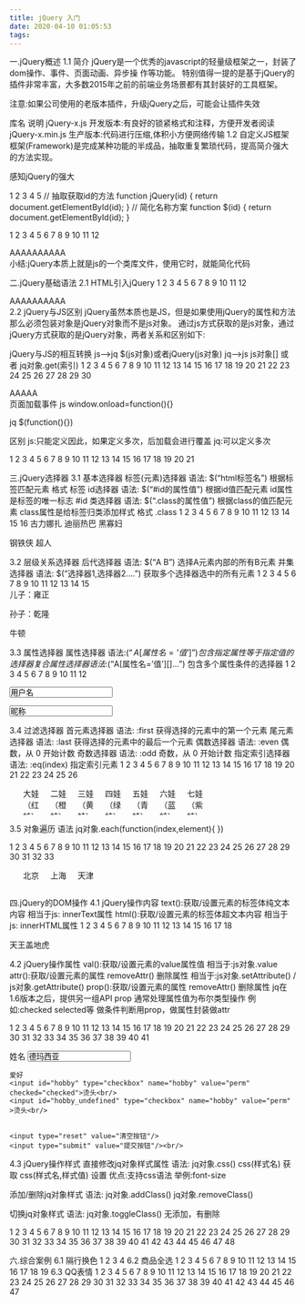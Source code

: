 ```yaml
---
title: jQuery 入门
date: 2020-04-10 01:05:53
tags:
---
```


一.jQuery概述
1.1 简介
jQuery是一个优秀的javascript的轻量级框架之一，封装了dom操作、事件、页面动画、异步操 作等功能。
特别值得一提的是基于jQuery的插件非常丰富，大多数2015年之前的前端业务场景都有其封装好的工具框架。

注意:如果公司使用的老版本插件，升级jQuery之后，可能会让插件失效

库名	说明
jQuery-x.js	开发版本:有良好的锁紧格式和注释，方便开发者阅读
jQuery-x.min.js	生产版本:代码进行压缩,体积小方便网络传输
1.2 自定义JS框架
框架(Framework)是完成某种功能的半成品，抽取重复繁琐代码，提高简介强大的方法实现。

感知jQuery的强大

1
2
3
4
5
// 抽取获取id的方法 function jQuery(id) {
return document.getElementById(id); }
// 简化名称方案 function $(id) {
return document.getElementById(id); }

1
2
3
4
5
6
7
8
9
10
11
12
<head>
    <meta charset="UTF-8">
    <title>Title</title>
    <script type="text/javascript" src="../js/itcast.js"></script>
</head>
<div id="myDiv">AAAAAAAAAA</div>
<script>
    //通过JS原生方式
    // document.getElementById("myDiv").innerHTML = "CCCCCC";

    $('myDiv').innerHTML = 'ZZZZZ';
</script>
小结:jQuery本质上就是js的一个类库文件，使用它时，就能简化代码

二.jQuery基础语法
2.1 HTML引入jQuery
1
2
3
4
5
6
7
8
9
10
11
12
<head>
    <meta charset="UTF-8">
    <title>HTML Intro Jqurey</title>
    <script type="text/javascript" src="../js/jQuery-3.2.1.js"></script>
</head>
<body>
<div id="myDIV">AAAAAAAAAA</div>
<script>
    //获取div标签的js对象
    $('#myDIV').html("XXXXXX");
</script>
</body>
2.2 jQuery与JS区别
jQuery虽然本质也是JS，但是如果使用jQuery的属性和方法那么必须包装对象是jQuery对象而不是js对象。
通过js方式获取的是js对象，通过jQuery方式获取的是jQuery对象，两者关系和区别如下:

jQuery与JS的相互转换
js—>jq
$(js对象)或者jQuery(js对象)
jq—>js
js对象[] 或者 jq对象.get(索引)
1
2
3
4
5
6
7
8
9
10
11
12
13
14
15
16
17
18
19
20
21
22
23
24
25
26
27
28
29
30
<head>
    <meta charset="UTF-8">
    <title>Mutual conversion</title>
    <script type="text/javascript" src="../js/jQuery-3.2.1.js"></script>
</head>
<body>
<div id="myDiv">AAAAA</div>
<script>

    // 通过js方式修改文本内容
    let myDiv=document.getElementById('myDiv');
    myDiv.innerHTML='AAAAAAAAA';

    //通过jQuery方式修改文本内容
    let $myDiv = $('#myDiv');
    // $myDiv.html('XXXXXXXXX');

    //js对象和jQuery对象的 - 属性和方法不通用
    // myDiv.html('js操作jq函数');
    // $myDiv.innerHTML='jq 操作 js 属性'

    //JS对象——转换为JQ对象
    $(myDiv).html('JS convert to JQ');

    //JQ对象——转换为JS对象
    //注意:jq对象本质上是js数组，数组的每一个元素就是js原生对象
    console.log($myDiv.length);
    $myDiv[0].innerHTML='jQuery convert to JavaScript OB';
</script>
</body>
页面加载事件
js
window.onload=function(){}

jq
$(function(){})

区别
js:只能定义因此，如果定义多次，后加载会进行覆盖
jq:可以定义多次

1
2
3
4
5
6
7
8
9
10
11
12
13
14
15
16
17
18
19
20
21
<head>
    <meta charset="UTF-8">
    <title>window onload</title>
    <script type="text/javascript" src="../js/jQuery-3.2.1.js"></script>
</head>
<body>
<script>
    //js页面加载事件
    // window.onload = function () {
    //     alert('js on load');
    // }

    //jq页面加载事件
    $(function () {
        alert('jq on load 1')
    })

    $(function () {
        alert('jq on load 2')
    })
</script>
三.jQuery选择器
3.1 基本选择器
标签(元素)选择器
语法:
$(“html标签名”) 根据标签匹配元素 格式 标签
id选择器
语法:
$(“#id的属性值”) 根据id值匹配元素 id属性是标签的唯一标志 #id
类选择器
语法:
$(“.class的属性值”) 根据class的值匹配元素 class属性是给标签归类添加样式 格式 .class
1
2
3
4
5
6
7
8
9
10
11
12
13
14
15
16
<body>
<span class="female">古力娜扎</span>
<span class="female">迪丽热巴</span>
<span class="female hero">黑寡妇</span>

<span class="male hero">钢铁侠</span>
<span class="male hero">超人</span>
<script>
    //1.获取span标签的jQuery对象
    console.log($('span'));
    //2.获取class有hero的jQuery对象
    console.log($('.hero'));
    //获得id="boss"的jQuery对象
    console.log($('#boss'));
</script>
</body>
3.2 层级关系选择器
后代选择器
语法:
$(“A B”) 选择A元素内部的所有B元素
并集选择器
语法:
$(“选择器1,选择器2….”) 获取多个选择器选中的所有元素
1
2
3
4
5
6
7
8
9
10
11
12
13
14
15
<body>
<div id="kangxi">
    <span>儿子：雍正</span>
    <p>
        <span>孙子：乾隆</span>
    </p>
</div>
<div>牛顿</div>

<script>
    // 1. 获取所有的p,div的文本
    console.log($('p,div').text());
    // 2. 获取div的后代span的文本
    console.log($('#kangxi span').text);
</script>
3.3 属性选择器
属性选择器
语法:$(“A[属性名=’值’]”) 包含指定属性等于指定值的选择器
复合属性选择器
语法:$(“A[属性名=’值’][]…”) 包含多个属性条件的选择器
1
2
3
4
5
6
7
8
9
10
11
12
<body>
<input type="text" name="username" value="用户名"/><br/>

<input type="text" name="nickname" value="昵称"/><br/>

<script>
    // 1.获取type='text'的input标签
    console.log($('input[type="text"]'));
    // 2.获取type='text' 且 name="nickname" 的input标签
    console.log($('input[type="text"][name="nickname"]'));
</script>
</body>
3.4 过滤选择器
首元素选择器
语法: :first 获得选择的元素中的第一个元素
尾元素选择器
语法: :last 获得选择的元素中的最后一个元素
偶数选择器
语法: :even 偶数，从 0 开始计数
奇数选择器
语法: :odd 奇数，从 0 开始计数
指定索引选择器
语法: :eq(index) 指定索引元素
1
2
3
4
5
6
7
8
9
10
11
12
13
14
15
16
17
18
19
20
21
22
23
24
25
26
<body>
<ul>
    <li>大娃（红娃）</li>
    <li>二娃（橙娃）</li>
    <li>三娃（黄娃）</li>
    <li>四娃（绿娃）</li>
    <li>五娃（青娃）</li>
    <li>六娃（蓝娃）</li>
    <li>七娃（紫娃）</li>
</ul>

<script>
    // 获得所有li标签，在此基础上进行筛选过滤
    // 1.获取第一个元素
    console.log($('li:first').text());
    //获取最后一个元素
    console.log($('li:last').text());

    // 2.获取偶数索引元素
    console.log($('li:even').text());
    // 获取奇数索引元素
    console.log($('li:odd').text());

    // 3.获取指定索引2的元素
    console.log($('li:eq(2)').text());
</script>
3.5 对象遍历
语法
jq对象.each(function(index,element){
})

1
2
3
4
5
6
7
8
9
10
11
12
13
14
15
16
17
18
19
20
21
22
23
24
25
26
27
28
29
30
31
32
33
<body>
<!--
jQuery对象的遍历
    $.each() 用法示例
-->
<ul id="city">
    <li>北京</li>
    <li>上海</li>
    <li>天津</li>
</ul>

<script>
    let lis = document.querySelectorAll('li');

    //普通for
    for(let i=0;i<lis.length;i++){
        console.log(lis[i]);
    }
    //增强for
    for (let li of lis) {
        console.log(li);
    }
    console.log("=========");
    //jQuery的for循环
    $('li').each(function (index,element) {
        console.log(index);
        console.log(element);//遍历的元素是js对象
        console.log(element.innerHTML);
        console.log($(element).html());//升级为jQuery对象
        console.log(this);//当前遍历的元素,相当于element
    })
</script>
</body>
四.jQuery的DOM操作
4.1 jQuery操作内容
text():获取/设置元素的标签体纯文本内容
相当于js: innerText属性
html():获取/设置元素的标签体超文本内容
相当于js: innerHTML属性
1
2
3
4
5
6
7
8
9
10
11
12
13
14
15
16
17
18
<body>
<div id="myDiv"><p>天王盖地虎</p></div>
<script>
    // 1.text()操作内容
    //1.1 获得纯文本内容
    console.log($('#myDiv').text());
    //设置纯文本内容
    console.log($('#myDiv').text('<h1>宝塔镇河妖</h1>'));

    // 2.html()操作内容
    //2.1 获取超文本内容
    console.log($('#myDiv').html());

    //2.2 设置超文本内容
    $('#myDiv').html($('#myDiv').html()+'<h1>宝塔</h1>');
    
</script>
</body>
4.2 jQuery操作属性
val():获取/设置元素的value属性值
相当于:js对象.value
attr():获取/设置元素的属性
removeAttr() 删除属性
相当于:js对象.setAttribute() / js对象.getAttribute()
prop():获取/设置元素的属性
removeAttr() 删除属性
jq在1.6版本之后，提供另一组API prop 通常处理属性值为布尔类型操作
例如:checked selected等
做条件判断用prop，做属性封装做attr

1
2
3
4
5
6
7
8
9
10
11
12
13
14
15
16
17
18
19
20
21
22
23
24
25
26
27
28
29
30
31
32
33
34
35
36
37
38
39
40
41
<body>
<form action="#" method="get">
    姓名 <input type="text" name="username" id="username" value="德玛西亚"/> <br/>

    爱好
    <input id="hobby" type="checkbox" name="hobby" value="perm" checked="checked">烫头<br/>
    <input id="hobby_undefined" type="checkbox" name="hobby" value="perm" >烫头<br/>


    <input type="reset" value="清空按钮"/>
    <input type="submit" value="提交按钮"/><br/>
</form>

<script>
    // 1.获取文本框value属性
    //方式一:
    console.log($('#username').attr("value"));//查看
    $('#username').attr('value', 'abc');//新增 or 修改
    $('#username').removeAttr('value');//删除

    //方式二:
    console.log($('#username').val());
    $('#username').val('BBC');

    // 2.获取爱好的checked属性
    /*
    方式一:使用attr获取复选框状态
      该按钮选中返回:checked
      未选中返回:undefined
    */
    console.log($('#hobby').attr('checked'));
    console.log($('#hobby_undefined').attr('checked'));

    //方式二:使用val获取复选框状态
    /*
    jq在1.6之后弥补了设计缺陷,如果该属性存在返回true,不存在返回false
    */
    console.log($('#hobby').prop('checked'));
    console.log($('#hobby_undefined').prop('checked'));
</script>
</body>
4.3 jQuery操作样式
直接修改jq对象样式属性
语法:
jq对象.css()
css(样式名) 获取
css(样式名,样式值) 设置
优点:支持css语法
举例:font-size

添加/删除jq对象样式
语法:
jq对象.addClass()
jq对象.removeClass()

切换jq对象样式
语法:
jq对象.toggleClass() 无添加，有删除

1
2
3
4
5
6
7
8
9
10
11
12
13
14
15
16
17
18
19
20
21
22
23
24
25
26
27
28
29
30
31
32
33
34
35
36
37
38
39
40
41
42
43
44
45
46
47
48
<head>
    <meta charset="UTF-8">
    <title>Title</title>
    <script type="text/javascript" src="../js/jquery-3.2.1.js"></script>
    <style>
        #p1 {
            background-color: red;
        }

        .mp {
            color: green;
            border: 2px blue;
        }

        .mpp {
            background-color: lightgray;
        }
    </style>
</head>
<body>
<p id="p1">1. 设置一个css样式</p>
<p id="p2">2. 批量设置css样式</p>
<p id="p3">3. 通过class设置样式</p>
<p id="p4">4.
    <button id="toggle">切换</button>
    class样式
</p>
<script>
    let $p1 = $('#p1');//获取p1
    let $p2 = $('#p2');//获取p2
    let $p3 = $('#p3');//获取p3
    let $p4 = $('#p4');//获取p4

    //0.获取单元格标签的背景色
    console.log($p1.css('background-color'));
    // 1. 设置一个css样式
    $p1.css('background-color', 'gray');
    // 2. 批量设置css样式
    $p2.css({'border': '1px solid red', 'font-size': '20px'});
    // 3. 通过class设置样式
    $p3.addClass('mp mpp');
    $p3.removeClass('mpp');

    // 4. toggleClass() 切换一个class
    $('#toggle').click(function () {
        $p4.toggleClass('mp') })
</script>
</body>
4.4 jQuery操作元素
$(标签) 创建一个标签
例:
1
$('<li>xxx</li>')
$.prepend() 在父标签中将子标签放在第一个位置
$.append() 在父标签中将子标签放在最后一个位置
$.empty() 清空子元素
$.remove() 删除自己
1
2
3
4
5
6
7
8
9
10
11
12
13
14
15
16
17
18
19
20
<body>
<ul id="star">
    <li>古力娜扎</li>
    <li>迪丽热巴</li>
</ul>

<script>
    let $star = $('#star'); // 无序列表
    // 1.前面添加马尔扎哈
    console.log($('<li>马尔扎哈</li>'));
    $star.prepend($('<li>马尔扎哈</li>'));

    // 2.后面添加萨瓦迪卡
    $('#star').append($('<li>萨瓦迪卡</li>'));

    // 3.移出所有列表项
    $('#star').empty()
    // 4.删除无序列表
    $star.remove();
</script>
五.jQuery事件绑定
js对象.事件属性=function(){}
jq对象.事件函数(function(){})

1
2
3
4
5
6
7
8
9
10
11
12
13
14
15
16
<body>
<input type="button" value="js方式" id="jsBtn"> <br>
<input type="button" value="jq方式" id="jqBtn"> <br>

<script>
    //js事件绑定
    document.getElementById('jsBtn').onclick = function () {
        alert('JS Bind Event');
    }

    //jq事件绑定
    $('#jqBtn').click(function () {
        alert('JQ Bind Event');
    })
</script>
</body>
额外拓展
1
2
3
4
5
6
7
8
9
10
11
12
13
14
15
16
17
18
19
20
21
22
23
24
25
<head>
    <meta charset="UTF-8">
    <title>Title</title>
    <script type="text/javascript" src="../js/jquery-3.2.1.js"></script>
    <style>
        div {
            width: 100px;
            height: 100px;
            background-color: skyblue;
        }
    </style>
</head>
<body>
<div id="div1">

</div>
<script>
    $('#div1').mouseover(function () {
        //可以使用this，但this是js的原生对象，需要升级成jq对象
        $(this).css({'background-color':'pink'});
    }).mouseout(function () {
        $(this).css({'background-color':'skyblue'});
    })
</script>
</body>
六.综合案例
6.1 隔行换色
1
2
3
4
<script>
    $('tr:gt(0):even').css('background-color','lightgray');
    $('tr:gt(0):odd').css('background-color','skyblue');
</script>
6.2 商品全选
1
2
3
4
5
6
7
8
9
10
11
12
13
14
15
16
17
18
19
<script>
    $('#btn1').click(function () {
        $('input[type="checkbox"]').prop('checked', true);
    })

    $('#btn2').click(function () {
        $('input[type="checkbox"]').each(function (index,element) {
            //js方式
            element.checked = !element.checked;
            //jq方式
            // $(element).prop('checked', !$(element).prop("checked"));
        })
    })

    $('#btn3').click(function () {
        $('input[type="checkbox"]').prop('checked', false);
    })

</script>
6.3 QQ表情
1
2
3
4
5
6
7
8
9
10
11
12
13
14
15
16
17
18
19
20
21
22
23
24
25
26
27
28
29
30
31
32
33
34
35
36
37
38
39
40
41
42
43
44
45
46
47

<head>
    <meta charset="UTF-8">
    <title>Title</title>
    <meta charset="UTF-8" />
    <title>QQ表情选择</title>
    <style type="text/css">
        *{margin: 0;padding: 0;list-style: none;}

        .emoji{margin:50px;}
        ul{overflow: hidden;}
        li{float: left;width: 48px;height: 48px;cursor: pointer;}
        .emoji img{ cursor: pointer; }
    </style>
    <script type="text/javascript" src="../js/jquery-3.2.1.min.js"></script>
</head>
<body>
<div class="emoji">
    <ul>
        <li><img src="../img/01.gif" height="22" width="22" alt=""/></li>
        <li><img src="../img/02.gif" height="22" width="22" alt=""/></li>
        <li><img src="../img/03.gif" height="22" width="22" alt=""/></li>
        <li><img src="../img/04.gif" height="22" width="22" alt=""/></li>
        <li><img src="../img/05.gif" height="22" width="22" alt=""/></li>
        <li><img src="../img/06.gif" height="22" width="22" alt=""/></li>
        <li><img src="../img/07.gif" height="22" width="22" alt=""/></li>
        <li><img src="../img/08.gif" height="22" width="22" alt=""/></li>
        <li><img src="../img/09.gif" height="22" width="22" alt=""/></li>
        <li><img src="../img/10.gif" height="22" width="22" alt=""/></li>
        <li><img src="../img/11.gif" height="22" width="22" alt=""/></li>
        <li><img src="../img/12.gif" height="22" width="22" alt=""/></li>
    </ul>
    <p id="word">
        <strong>请发言：</strong><!-- 给文本加粗 -->
        <img src="../img/12.gif" height="22" width="22" alt=""/>
    </p>
</div>

<script>
    //给所有图片绑定点击事件
    $('.emoji img').click(function () {
        //this表示当前image标签
        $('#word').append($(this).clone());
    })
</script>
</body>

总结:
Jquery概述
jQuery是一个优秀的javascript的轻量级框架
Jquery基础语法
HTML引入Jquery
jQuery与JS区别
jQuery对象与js对象相互转换

$(js对象) 或 jQuery(js对象)
jq对象(索引) 或 jq对象.get(索引)
页面加载事件

window.onload=function(){}

只能定义一次
$(function(){})

可以定义多次
Jquery选择器
1 基本选择器
$(“html标签名”)
$(“#id的属性值”)
$(“.class的属性值”)
2 层级选择器
$(“A B”)
$(“选择器1,选择器2….”)
$(“A > B”)
3 属性选择器
$(“A[属性名=’值’]”)
$(“A[属性名=’值’][]…”)
4 基本过滤选择器
:first
:last
:even
:odd
:eq(index)
5 对象遍历
jq对象.each(function(index,element){})
Jquery的DOM操作
Jquery操作内容
html()

超文本
text()

纯文本
Jquery操作属性
val()

操作value属性
attr()

removeAttr()
prop()

removeProp()

checked
selected
Jquery操作样式
jq对象.css()

jq对象.addClass()

jq对象.removeClass()
Jquery操作元素
$(““)

创建jq标签对象
prepend()

父添加子，放在一个位置
append()

父添加子，放在最后一个
remove()

灭门
empty()

断子绝孙脚
Jquery事件绑定
js对象.事件属性=function(){}
jq对象.事件函数(function(){})
综合案例
隔行换色
商品全选
QQ表情